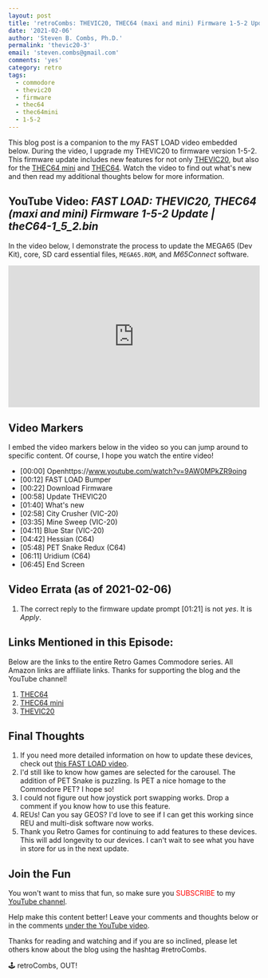 ```yaml
---
layout: post
title: 'retroCombs: THEVIC20, THEC64 (maxi and mini) Firmware 1-5-2 Update'
date: '2021-02-06'
author: 'Steven B. Combs, Ph.D.'
permalink: 'thevic20-3'
email: 'steven.combs@gmail.com'
comments: 'yes'
category: retro
tags:
  - commodore
  - thevic20
  - firmware
  - thec64
  - thec64mini
  - 1-5-2
---
```


This blog post is a companion to the my FAST LOAD video embedded below. During the video, I upgrade my THEVIC20 to firmware version 1-5-2. This firmware update includes new features for not only [THEVIC20](https://amzn.to/3hCMY90), but also for the [THEC64 mini](https://amzn.to/38aV3P7) and [THEC64](https://amzn.to/2KO2lzJ). Watch the video to find out what's new and then read my additional thoughts below for more information.

## YouTube Video: _FAST LOAD: THEVIC20, THEC64 (maxi and mini) Firmware 1-5-2 Update | theC64-1_5_2.bin_

In the video below, I demonstrate the process to update the MEGA65 (Dev Kit), core, SD card  essential files, `MEGA65.ROM`, and *M65Connect* software.

<div style="position:relative;padding-top:56.25%;"><p><iframe src="https://www.youtube.com/embed/tmS0Lidko-U" frameborder="0" allowfullscreen="true" mozallowfullscreen="true" webkitallowfullscreen="true" style="position:absolute;top:0;left:0;width:100%;height:100%;"></iframe></p></div>

## Video Markers

I embed the video markers below in the video so you can jump around to specific content. Of course, I hope you watch the entire video!

* [00:00] Openhttps://www.youtube.com/watch?v=9AW0MPkZR9oing
* [00:12] FAST LOAD Bumper
* [00:22] Download Firmware
* [00:58] Update THEVIC20
* [01:40] What's new
* [02:58] City Crusher (VIC-20)
* [03:35] Mine Sweep (VIC-20)
* [04:11] Blue Star (VIC-20)
* [04:42] Hessian (C64)
* [05:48] PET Snake Redux (C64)
* [06:11] Uridium (C64)
* [06:45] End Screen

## Video Errata (as of 2021-02-06)

1. The correct reply to the firmware update prompt [01:21] is not *yes*. It is *Apply*.

## Links Mentioned in this Episode:

Below are the links to the entire Retro Games Commodore series. All Amazon links are affiliate links. Thanks for supporting the blog and the YouTube channel!

1. [THEC64](https://amzn.to/2KO2lzJ)
2. [THEC64 mini](https://amzn.to/38aV3P7)
3. [THEVIC20](https://amzn.to/3hCMY90)

## Final Thoughts

1. If you need more detailed information on how to update these devices, check out [this FAST LOAD video](https://youtu.be/05VWxCgaZBk).
2. I'd still like to know how games are selected for the carousel. The addition of PET Snake is puzzling. Is PET a nice homage to the Commodore PET? I hope so!
3. I could not figure out how joystick port swapping works. Drop a comment if you know how to use this feature.
4. REUs! Can you say GEOS? I'd love to see if I can get this working since REU and multi-disk software now works.
5. Thank you Retro Games for continuing to add features to these devices. This will add longevity to our devices. I can't wait to see what you have in store for us in the next update.

## Join the Fun

You won't want to miss that fun, so make sure you <font color="red">SUBSCRIBE</font> to my [YouTube channel](https://www.youtube.com/stevencombs).

Help make this content better! Leave your comments and thoughts below or in the comments [under the YouTube video](https://youtu.be/tmS0Lidko-U).

Thanks for reading and watching and if you are so inclined, please let others know about the blog using the hashtag #retroCombs.

🕹️ retroCombs, OUT!

